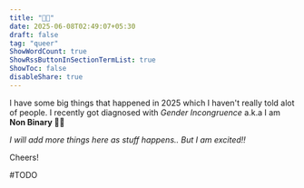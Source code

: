```yaml
---
title: "🏳️‍🌈"
date: 2025-06-08T02:49:07+05:30
draft: false
tag: "queer"
ShowWordCount: true
ShowRssButtonInSectionTermList: true
ShowToc: false
disableShare: true
---
```


I have some big things that happened in 2025 which I haven't really told alot of people. I recently got diagnosed with _Gender Incongruence_ a.k.a I am **Non Binary 🏳️‍🌈**

_I will add more things here as stuff happens.. But I am excited!!_

Cheers!

#TODO